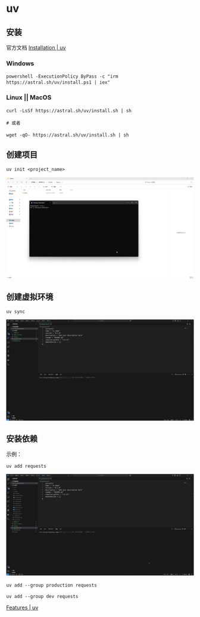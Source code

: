 # uv

## 安装

官方文档 [Installation | uv](https://docs.astral.sh/uv/getting-started/installation/)

### Windows

```shell
powershell -ExecutionPolicy ByPass -c "irm https://astral.sh/uv/install.ps1 | iex"
```

### Linux || MacOS

```shell
curl -LsSf https://astral.sh/uv/install.sh | sh

# 或者

wget -qO- https://astral.sh/uv/install.sh | sh
```

## 创建项目

```shell
uv init <project_name>
```

![](./src/explorer_3wPzHzdW4A.gif)
## 创建虚拟环境

```shell
uv sync
```

![](./src/Code_urCRCEUmYX.gif)

## 安装依赖

示例：

```shell
uv add requests
```


![](./src/6qBFMBlvMi.gif)

```shell
uv add --group production requests
```

```shell
uv add --group dev requests
```
[Features | uv](https://docs.astral.sh/uv/getting-started/features/#projects)